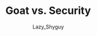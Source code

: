 ---
media: "images/rounds/round_1/goat_vs_security.png"
media_type: image
title: Goat vs. Security
author: Lazy_Shyguy
desc: A crater goat picks a fight with a Security Officer.
---